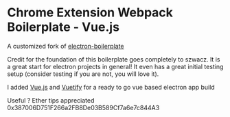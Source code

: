# Chrome Extension Webpack Boilerplate - Vue.js

A customized fork of [electron-boilerplate](https://github.com/szwacz/electron-boilerplate)

Credit for the foundation of this boilerplate goes completely to szwacz. It is a great start for electron projects
in general! It even has a great initial testing setup (consider testing if you are not, you will love it). 

I added [Vue.js](https://vuejs.org/) and [Vuetify](https://vuetifyjs.com/en/) for a ready to go vue based electron app build  

Useful ? Ether tips appreciated 0x387006D751F266a2FB8De03B589Cf7a6e7c844A3

